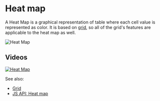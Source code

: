 <!-- TITLE: Heat map -->
<!-- SUBTITLE: -->

# Heat map

A Heat Map is a graphical representation of table where each cell value is represented as color. It is based
on [grid](grid.md), so all of the grid's features are applicable to the heat map as well.

![Heat Map](../../uploads/gifs/heat-map.gif "Heat Map")

## Videos

[![Heat Map](../../uploads/youtube/visualizations2.png "Open on Youtube")](https://www.youtube.com/watch?v=7MBXWzdC0-I&t=2727s)

See also:

* [Grid](grid.md)
* [JS API: Heat map](https://public.datagrok.ai/js/samples/ui/viewers/types/heat-map)